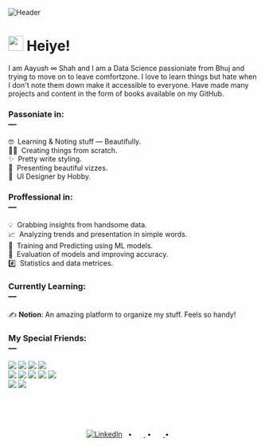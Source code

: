 ![Header](https://media-exp1.licdn.com/dms/image/C4E16AQFaYZgHwbFn9g/profile-displaybackgroundimage-shrink_350_1400/0/1632927279495?e=1639612800&v=beta&t=c0ThzNpr_JYJl7TjGYpkSBV_IaabeqGrip7KEssfEVw)

# <img src="https://c.tenor.com/SNL9_xhZl9oAAAAi/waving-hand-joypixels.gif" width=30 height=30> Heiye!
I am Aayush ∞ Shah and I am a Data Science passioniate from Bhuj and trying to move on to leave comfortzone. I love to learn
things but hate when I don't note them down make it accessible to everyone. Have made many projects and content in the form of 
books available on my GitHub.

### Passoniate in: <br>—
 🤓  Learning & Noting stuff — Beautifully. <br>
👨‍💻  Creating things from scratch. <br>
✨  Pretty write styling. <br>
🤩  Presenting beautiful vizzes. <br>
🎨  UI Designer by Hobby. <br>

### Proffessional in: <br>—
💡  Grabbing insights from handsome data. <br>
📈  Analyzing trends and presentation in simple words. <br> 
🤖  Training and Predicting using ML models. <br>
🎯  Evaluation of models and improving accuracy. <br>
#️⃣  Statistics and data metrices. <br>

### Currently Learning: <br>—
✍️ **Notion**: An amazing platform to organize my stuff. Feels so handy!
### My Special Friends: <br>—
![](https://img.shields.io/badge/Coding—Buddy-Python-informational?style=flat&logo=Python&logoColor=white&color=2bbc8a)
![](https://img.shields.io/badge/Calculation-Numpy-informational?style=flat&logo=Numpy&logoColor=white&color=2bbc8a)
![](https://img.shields.io/badge/Analysis-Pandas-informational?style=flat&logo=Pandas&logoColor=white&color=2bbc8a)
![](https://img.shields.io/badge/Dashboard-Tableau-informational?style=flat&logo=tableau&logoColor=white&color=2bbc8a)<br>
![](https://img.shields.io/badge/Development-Git-informational?style=flat&logo=git&logoColor=white&color=2bbc8a)
![](https://img.shields.io/badge/Presentation-PowerPoint-informational?style=flat&logo=Power-Point&logoColor=white&color=2bbc8a)
![](https://img.shields.io/badge/Scraping-BSp-informational?style=flat&logo=beautiful-soup&logoColor=white&color=2bbc8a)
![](https://img.shields.io/badge/Visuals-Matplotlib-informational?style=flat&logo=matplotlib&logoColor=white&color=2bbc8a)
![](https://img.shields.io/badge/Visuals-Seaborn-informational?style=flat&logo=seaborn&logoColor=white&color=2bbc8a)<br>
![](https://img.shields.io/badge/Training-Sklearn-informational?style=flat&logo=MachineLearning&logoColor=white&color=2bbc8a)
![](https://img.shields.io/badge/Notedown-JupyterNotebook-informational?style=flat&logo=ipynb&logoColor=white&color=2bbc8a)

<br> <br> <br>
<div align="center">
 
[![LinkedIn][1.1]][1]
  •  
 <a href="https://www.kaggle.com/aayushsameershah">
     <img src="https://cdn4.iconfinder.com/data/icons/logos-and-brands-1/512/189_Kaggle_logo_logos-512.png" height=15 width=15>
 </a>
  •  
 <a href="https://public.tableau.com/app/profile/aayush.shah6777">
     <img src="https://user-images.githubusercontent.com/18670428/67620073-ca558e00-f7fa-11e9-9ea2-ed3a80c59210.png" height=16 width=16>
 </a>
  •  
 <a href="https://www.hackerrank.com/aayushsameershah">
     <img src="https://cdn4.iconfinder.com/data/icons/logos-and-brands-1/512/160_Hackerrank_logo_logos-512.png" height=16 width=16>
 </a>

</div>

[1.1]: https://raw.githubusercontent.com/MartinHeinz/MartinHeinz/master/linkedin-3-16.png 
[1]: https://www.linkedin.com/in/aayushsameershah
